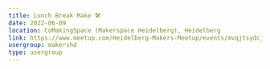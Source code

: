 ```yaml
---
title: Lunch Break Make 🛠️
date: 2022-06-09
location: CoMakingSpace (Makerspace Heidelberg), Heidelberg
link: https://www.meetup.com/Heidelberg-Makers-Meetup/events/mvqjtsydcjbmb/
usergroup: makershd
type: usergroup
---
```

